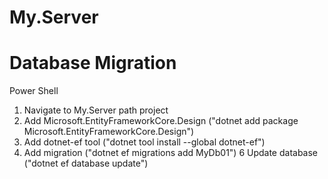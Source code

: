 # My.Server

# Database Migration
Power Shell
1. Navigate to My.Server path project
2. Add Microsoft.EntityFrameworkCore.Design ("dotnet add package Microsoft.EntityFrameworkCore.Design") 
3. Add dotnet-ef tool ("dotnet tool install --global dotnet-ef")
4. Add migration ("dotnet ef migrations add MyDb01")
6  Update database ("dotnet ef database update")
